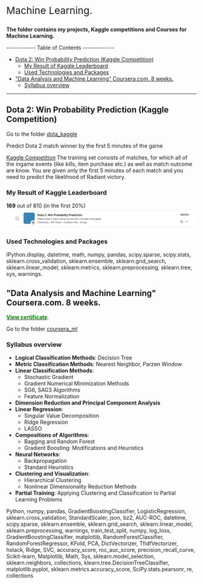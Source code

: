<p style="font-size: 26px;"> Machine Learning. </p> 

**The folder contains my projects, Kaggle competitions and Courses for Machine Learning.**

------------ Table of Contents -------------
- [Dota 2: Win Probability Prediction (Kaggle Competition)](#dota-2-win-probability-prediction-kaggle-competition)
  - [My Result of Kaggle Leaderboard](#my-result-of-kaggle-leaderboard)
  - [Used Technologies and Packages](#used-technologies-and-packages)
- ["Data Analysis and Machine Learning" Coursera.com. 8 weeks.](#data-analysis-and-machine-learning-courseracom-8-weeks)
  - [Syllabus overview](#syllabus-overview)


----- ----- ---- ----- ----- ----- ----- -----


## Dota 2: Win Probability Prediction (Kaggle Competition)
Go to the folder [dota_kaggle](dota_kaggle/README.md)

Predict Dota 2 match winner by the first 5 minutes of the game

[Kaggle Competition](https://www.kaggle.com/competitions/dota-2-win-probability-prediction/overview)
The training set consists of matches, for which all of the ingame events (like kills, item purchase etc.) as well as match outcome are know. You are given only the first 5 minutes of each match and you need to predict the likelihood of Radiant victory.



### My Result of Kaggle Leaderboard
**169** out of 810 (in the first 20%)
![alt text](dota_kaggle/_readme001.png)

### Used Technologies and Packages

IPython.display, datetime, math, numpy, pandas, scipy.sparse, scipy.stats, sklearn.cross_validation, sklearn.ensemble, sklearn.grid_search, sklearn.linear_model, sklearn.metrics, sklearn.preprocessing, sklearn.tree, sys, warnings.


## "Data Analysis and Machine Learning" Coursera.com. 8 weeks.

**[<span style="color: green;">View certificate</span>](https://www.coursera.org/account/accomplishments/certificate/VY63EBXE35FR)**.

Go to the folder [coursera_ml](coursera_ml/README.md)

### Syllabus overview

- **Logical Classification Methods**: Decision Tree  
- **Metric Classification Methods**: Nearest Neighbor, Parzen Window  
- **Linear Classification Methods**:  
  - Stochastic Gradient  
  - Gradient Numerical Minimization Methods  
  - SG6, SAG3 Algorithms  
  - Feature Normalization  
- **Dimension Reduction and Principal Component Analysis**  
- **Linear Regression**:  
  - Singular Value Decomposition  
  - Ridge Regression  
  - LASSO  
- **Compositions of Algorithms**:  
  - Bagging and Random Forest  
  - Gradient Boosting: Modifications and Heuristics  
- **Neural Networks**:  
  - Backpropagation  
  - Standard Heuristics  
- **Clustering and Visualization**:  
  - Hierarchical Clustering  
  - Nonlinear Dimensionality Reduction Methods  
- **Partial Training**: Applying Clustering and Classification to Partial Learning Problems

Python, numpy, pandas, GradientBoostingClassifier, LogisticRegression, sklearn.cross_validation, StandardScaler, json, bz2, AUC-ROC, datetime, scipy.sparse, sklearn.ensemble, sklearn.grid_search, sklearn.linear_model, sklearn.preprocessing, warnings, train_test_split, numpy, log_loss, GradientBoostingClassifier, matplotlib, RandomForestClassifier, RandomForestRegressor, KFold, PCA, DictVectorizer, TfidfVectorizer, hstack, Ridge, SVC, accuracy_score, roc_auc_score, precision_recall_curve, Scikit-learn, Matplotlib, Math, Sys, sklearn.model_selection, sklearn.neighbors, collections, klearn.tree.DecisionTreeClassifier, matplotlib.pyplot, sklearn.metrics.accuracy_score, SciPy.stats.pearsonr, re, collections
